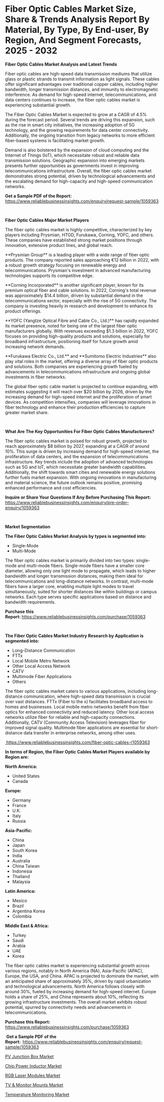 <p><h1>Fiber Optic Cables Market Size, Share & Trends Analysis Report By Material, By Type, By End-user, By Region, And Segment Forecasts, 2025 - 2032</h1></p><p><strong>Fiber Optic Cables Market Analysis and Latest Trends</strong></p>
<p><p>Fiber optic cables are high-speed data transmission mediums that utilize glass or plastic strands to transmit information as light signals. These cables offer significant advantages over traditional copper cables, including higher bandwidth, longer transmission distances, and immunity to electromagnetic interference. As demand for high-speed internet, telecommunications, and data centers continues to increase, the fiber optic cables market is experiencing substantial growth.</p><p>The Fiber Optic Cables Market is expected to grow at a CAGR of 4.5% during the forecast period. Several trends are driving this expansion, such as the rise in smart city initiatives, the increasing adoption of 5G technology, and the growing requirements for data center connectivity. Additionally, the ongoing transition from legacy networks to more efficient fiber-based systems is facilitating market growth.</p><p>Demand is also bolstered by the expansion of cloud computing and the Internet of Things (IoT), which necessitate robust and reliable data transmission solutions. Geographic expansion into emerging markets presents further opportunities as governments invest in improving telecommunications infrastructure. Overall, the fiber optic cables market demonstrates strong potential, driven by technological advancements and the escalating demand for high-capacity and high-speed communication networks.</p></p>
<p><strong>Get a Sample PDF of the Report:&nbsp;</strong> <a href="https://www.reliablebusinessinsights.com/enquiry/request-sample/1059363?utm_campaign=1119&utm_medium=2&utm_source=Github&utm_content=ia&utm_term=11022025&utm_id=fiber-optic-cables">https://www.reliablebusinessinsights.com/enquiry/request-sample/1059363</a></p>
<p>&nbsp;</p>
<p><strong>Fiber Optic Cables Major Market Players</strong></p>
<p><p>The fiber optic cables market is highly competitive, characterized by key players including Prysmian, HTGD, Furukawa, Corning, YOFC, and others. These companies have established strong market positions through innovation, extensive product lines, and global reach.</p><p>**Prysmian Group** is a leading player with a wide range of fiber optic products. The company reported sales approaching €12 billion in 2022, with a robust growth strategy focusing on renewable energy and telecommunications. Prysmian's investment in advanced manufacturing technologies supports its competitive edge.</p><p>**Corning Incorporated** is another significant player, known for its premium optical fiber and cable solutions. In 2022, Corning's total revenue was approximately $14.4 billion, driven by substantial demand in the telecommunications sector, especially with the rise of 5G connectivity. The company is investing heavily in research and development to enhance its product offerings.</p><p>**YOFC (Yangtze Optical Fibre and Cable Co., Ltd.)** has rapidly expanded its market presence, noted for being one of the largest fiber optic manufacturers globally. With revenues exceeding $1.3 billion in 2022, YOFC focuses on providing high-quality products and solutions, especially for broadband infrastructure, positioning itself for future growth amid increasing network demands.</p><p>**Furukawa Electric Co., Ltd.** and **Sumitomo Electric Industries** also play vital roles in the market, offering a diverse array of fiber optic products and solutions. Both companies are experiencing growth fueled by advancements in telecommunications infrastructure and ongoing global investments in fiber networks.</p><p>The global fiber optic cable market is projected to continue expanding, with estimates suggesting it will reach over $20 billion by 2026, driven by the increasing demand for high-speed internet and the proliferation of smart devices. As competition intensifies, companies will leverage innovations in fiber technology and enhance their production efficiencies to capture greater market share.</p></p>
<p>&nbsp;</p>
<p><strong>What Are The Key Opportunities For Fiber Optic Cables Manufacturers?</strong></p>
<p><p>The fiber optic cables market is poised for robust growth, projected to reach approximately $8 billion by 2027, expanding at a CAGR of around 10%. This surge is driven by increasing demand for high-speed internet, the proliferation of data centers, and the expansion of telecommunications infrastructure. Key trends include the adoption of advanced technologies such as 5G and IoT, which necessitate greater bandwidth capabilities. Additionally, the shift towards smart cities and renewable energy solutions further fuels market expansion. With ongoing innovations in manufacturing and material science, the future outlook remains positive, promising enhanced performance and cost efficiencies.</p></p>
<p><strong>Inquire or Share Your Questions If Any Before Purchasing This Report:</strong> <a href="https://www.reliablebusinessinsights.com/enquiry/pre-order-enquiry/1059363?utm_campaign=1119&utm_medium=2&utm_source=Github&utm_content=ia&utm_term=11022025&utm_id=fiber-optic-cables">https://www.reliablebusinessinsights.com/enquiry/pre-order-enquiry/1059363</a></p>
<p>&nbsp;</p>
<p><strong>Market Segmentation</strong></p>
<p><strong>The Fiber Optic Cables Market Analysis by types is segmented into:</strong></p>
<p><ul><li>Single-Mode</li><li>Multi-Mode</li></ul></p>
<p><p>The fiber optic cables market is primarily divided into two types: single-mode and multi-mode fibers. Single-mode fibers have a smaller core diameter, allowing only one light mode to propagate, which leads to higher bandwidth and longer transmission distances, making them ideal for telecommunications and long-distance networks. In contrast, multi-mode fibers have a larger core, enabling multiple light modes to travel simultaneously, suited for shorter distances like within buildings or campus networks. Each type serves specific applications based on distance and bandwidth requirements.</p></p>
<p><strong>Purchase this Report:&nbsp;</strong><a href="https://www.reliablebusinessinsights.com/purchase/1059363?utm_campaign=1119&utm_medium=2&utm_source=Github&utm_content=ia&utm_term=11022025&utm_id=fiber-optic-cables">https://www.reliablebusinessinsights.com/purchase/1059363</a></p>
<p>&nbsp;</p>
<p><strong>The Fiber Optic Cables Market Industry Research by Application is segmented into:</strong></p>
<p><ul><li>Long-Distance Communication</li><li>FTTx</li><li>Local Mobile Metro Network</li><li>Other Local Access Network</li><li>CATV</li><li>Multimode Fiber Applications</li><li>Others</li></ul></p>
<p><p>The fiber optic cables market caters to various applications, including long-distance communication, where high-speed data transmission is crucial over vast distances. FTTx (Fiber to the x) facilitates broadband access to homes and businesses. Local mobile metro networks benefit from fiber optics for enhanced connectivity and reduced latency. Other local access networks utilize fiber for reliable and high-capacity connections. Additionally, CATV (Community Access Television) leverages fiber for improved signal quality. Multimode fiber applications are essential for short-distance data transfer in enterprise networks, among other uses.</p></p>
<p><a href="https://www.reliablebusinessinsights.com/fiber-optic-cables-r1059363?utm_campaign=1119&utm_medium=2&utm_source=Github&utm_content=ia&utm_term=11022025&utm_id=fiber-optic-cables">&nbsp;https://www.reliablebusinessinsights.com/fiber-optic-cables-r1059363</a></p>
<p><strong>In terms of Region, the Fiber Optic Cables Market Players available by Region are:</strong></p>
<p>
    <p> <strong> North America: </strong>
        <ul>
            <li>United States</li>
            <li>Canada</li>
        </ul>
        </p> 
    <p> <strong> Europe: </strong>
        <ul>
            <li>Germany</li>
            <li>France</li>
            <li>U.K.</li>
            <li>Italy</li>
            <li>Russia</li>
        </ul>
        </p> 
    <p> <strong> Asia-Pacific: </strong>
        <ul>
            <li>China</li>
            <li>Japan</li>
            <li>South Korea</li>
            <li>India</li>
            <li>Australia</li>
            <li>China Taiwan</li>
            <li>Indonesia</li>
            <li>Thailand</li>
            <li>Malaysia</li>
        </ul>
        </p> 
    <p> <strong> Latin America: </strong>
        <ul>
            <li>Mexico</li>
            <li>Brazil</li>
            <li>Argentina Korea</li>
            <li>Colombia</li>
        </ul>
        </p> 
    <p> <strong> Middle East & Africa: </strong>
        <ul>
            <li>Turkey</li>
            <li>Saudi</li>
            <li>Arabia</li>
            <li>UAE</li>
            <li>Korea</li>
        </ul>
    </p>
    </p>
<p><p>The fiber optic cables market is experiencing substantial growth across various regions, notably in North America (NA), Asia-Pacific (APAC), Europe, the USA, and China. APAC is projected to dominate the market, with an anticipated share of approximately 35%, driven by rapid urbanization and technological advancements. North America follows closely with around 30%, fueled by increasing demand for high-speed internet. Europe holds a share of 25%, and China represents about 10%, reflecting its growing infrastructure investments. The overall market exhibits robust potential, spurred by connectivity needs and advancements in telecommunications.</p></p>
<p><strong>Purchase this Report: </strong><a href="https://www.reliablebusinessinsights.com/purchase/1059363?utm_campaign=1119&utm_medium=2&utm_source=Github&utm_content=ia&utm_term=11022025&utm_id=fiber-optic-cables">https://www.reliablebusinessinsights.com/purchase/1059363</a></p>
<p>&nbsp;<strong>Get a Sample PDF of the Report:&nbsp;&nbsp;</strong><a href="https://www.reliablebusinessinsights.com/enquiry/request-sample/1059363?utm_campaign=1119&utm_medium=2&utm_source=Github&utm_content=ia&utm_term=11022025&utm_id=fiber-optic-cables">https://www.reliablebusinessinsights.com/enquiry/request-sample/1059363</a></p>
<p><strong></strong></p>
<p><p><a href="https://github.com/azorrotutus/Market-Research-Report-List-1/blob/main/pv-junction-box-market.md?utm_campaign=1119&utm_medium=2&utm_source=Github&utm_content=ia&utm_term=11022025&utm_id=fiber-optic-cables">PV Junction Box Market</a></p><p><a href="https://github.com/calfiltinor/Market-Research-Report-List-1/blob/main/chip-power-inductor-market.md?utm_campaign=1119&utm_medium=2&utm_source=Github&utm_content=ia&utm_term=11022025&utm_id=fiber-optic-cables">Chip Power Inductor Market</a></p><p><a href="https://github.com/tandiapannas/Market-Research-Report-List-1/blob/main/rgb-laser-modules-market.md?utm_campaign=1119&utm_medium=2&utm_source=Github&utm_content=ia&utm_term=11022025&utm_id=fiber-optic-cables">RGB Laser Modules Market</a></p><p><a href="https://github.com/spoorsusama/Market-Research-Report-List-1/blob/main/tv-monitor-mounts-market.md?utm_campaign=1119&utm_medium=2&utm_source=Github&utm_content=ia&utm_term=11022025&utm_id=fiber-optic-cables">TV & Monitor Mounts Market</a></p><p><a href="https://github.com/achuoheatly/Market-Research-Report-List-1/blob/main/temperature-monitoring-market.md?utm_campaign=1119&utm_medium=2&utm_source=Github&utm_content=ia&utm_term=11022025&utm_id=fiber-optic-cables">Temperature Monitoring Market</a></p></p>